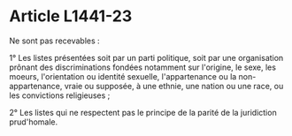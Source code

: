 # Article L1441-23

Ne sont pas recevables : 

1° Les listes présentées soit par un parti politique, soit par une organisation prônant des discriminations fondées notamment sur l'origine, le sexe, les moeurs, l'orientation ou identité sexuelle, l'appartenance ou la non-appartenance, vraie ou supposée, à une ethnie, une nation ou une race, ou les convictions religieuses ; 

2° Les listes qui ne respectent pas le principe de la parité de la juridiction prud'homale.